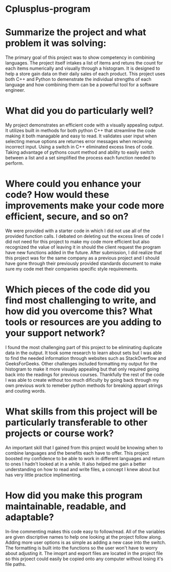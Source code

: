 # Cplusplus-program

# Summarize the project and what problem it was solving:
The primary goal of this project was to show competency in combining languages. The project itself intakes a list of items and retuns the count for each items numerically and visually through a histogram. It is designed to help a store gain data on their daily sales of each product. This project uses both C++ and Python to demenstrate the individual strengths of each language and how combining them can be a powerful tool for a software engineer. 

# What did you do particularly well?
My project demonstrates an efficient code with a visually appealing output. It utilizes built in methods for both python C++ that streamline the code making it both managable and easy to read. It validates user input when selecting menue options are returnes error messages when recieving incorrect input. Using a switch in C++ eliminated excess lines of code. Taking advantage of pythons count method and ability to easily switch between a list and a set simplified the process each function needed to perform.  

# Where could you enhance your code? How would these improvements make your code more efficient, secure, and so on?
We were provided with a starter code in which I did not use all of the provided function calls. I debated on deleting out the excess lines of code I did not need for this project to make my code more efficient but also recognized the value of leaving it in should the client request the program have new functions added in the future. After submission, I did realize that this project was for the same company as a previous project and I should have gone through their previously provided standards document to make sure my code met their companies specific style requirements. 

# Which pieces of the code did you find most challenging to write, and how did you overcome this? What tools or resources are you adding to your support network?
I found the most challenging part of this project to be eliminating duplicate data in the output. It took some research to learn about sets but I was able to find the needed information through websites such as StackOverflow and GeeksForGeeks. Other challenges included formatting my output for the histogram to make it more visually appealing but that only required going back into the readings for previous courses. Thankfully the rest of the code I was able to create without too much dificulty by going back through my own previous work to remeber python methods for breaking appart strings and couting words. 

# What skills from this project will be particularly transferable to other projects or course work?
An important skill that I gained from this project would be knowing when to combine languages and the benefits each have to offer. This project boosted my confidence to be able to work in different languages and return to ones I hadn't looked at in a while. It also helped me gain a better understanding on how to read and write files, a concept I knew about but has very little practice implimenting.

# How did you make this program maintainable, readable, and adaptable?
In-line commenting makes this code easy to follow/read. All of the variables are given discriptive names to help one looking at the project follow along. Adding more user options is as simple as adding a new case into the switch. The formatting is built into the functions so the user won't have to worry about adjusting it. The imoprt and export files are located in the project file so this prjoect could easily be copied onto any computer without losing it's file paths.
